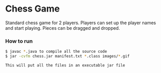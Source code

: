 # Chess Game
Standard chess game for 2 players. Players can set up the player names and start playing. Pieces can be dragged and dropped.

### How to run
```sh
$ javac *.java to compile all the source code
$ jar -cvfm chess.jar manifest.txt *.class images/*.gif

This will put all the files in an executable jar file
